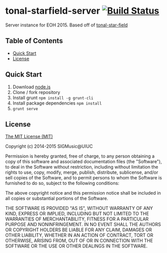 tonal-starfield-server [![Build Status](https://travis-ci.org/SIGMusic/tonal-starfield-server.svg)](https://travis-ci.org/SIGMusic/tonal-starfield-server)
======================

Server instance for EOH 2015. Based off of [tonal-star-field](https://github.com/scowalt/tonal-star-field)

## Table of Contents

- [Quick Start](#quick-start)
- [License](#license)

## Quick Start

1. Download [node.js](http://nodejs.org/)
2. Clone / fork repository
3. Install grunt `npm install -g grunt-cli`
4. Install package dependencies `npm install`
5. `grunt serve`

## License

[The MIT License (MIT)](http://opensource.org/licenses/MIT)

Copyright (c) 2014-2015 SIGMusic@UIUC

Permission is hereby granted, free of charge, to any person obtaining a copy
of this software and associated documentation files (the "Software"), to deal
in the Software without restriction, including without limitation the rights
to use, copy, modify, merge, publish, distribute, sublicense, and/or sell
copies of the Software, and to permit persons to whom the Software is
furnished to do so, subject to the following conditions:

The above copyright notice and this permission notice shall be included in
all copies or substantial portions of the Software.

THE SOFTWARE IS PROVIDED "AS IS", WITHOUT WARRANTY OF ANY KIND, EXPRESS OR
IMPLIED, INCLUDING BUT NOT LIMITED TO THE WARRANTIES OF MERCHANTABILITY,
FITNESS FOR A PARTICULAR PURPOSE AND NONINFRINGEMENT. IN NO EVENT SHALL THE
AUTHORS OR COPYRIGHT HOLDERS BE LIABLE FOR ANY CLAIM, DAMAGES OR OTHER
LIABILITY, WHETHER IN AN ACTION OF CONTRACT, TORT OR OTHERWISE, ARISING FROM,
OUT OF OR IN CONNECTION WITH THE SOFTWARE OR THE USE OR OTHER DEALINGS IN
THE SOFTWARE.
